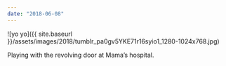 ```yaml
---
date: "2018-06-08"
---
```


![yo yo]({{ site.baseurl }}/assets/images/2018/tumblr_pa0gv5YKE71r16syio1_1280-1024x768.jpg)

Playing with the revolving door at Mama’s hospital.
